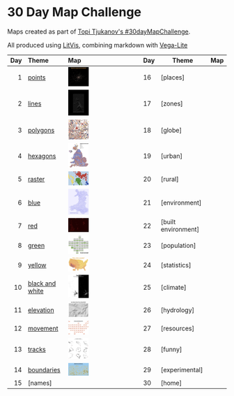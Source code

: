 # 30 Day Map Challenge

Maps created as part of [Topi Tjukanov's #30dayMapChallenge](https://twitter.com/tjukanov/status/1187713840550744066).

All produced using [LitVis](https://github.com/gicentre/litvis), combining markdown with [Vega-Lite](https://vega.github.io/vega-lite)

| Day | Theme                                  | Map                                                             | Day | Theme               | Map |
| --: | :------------------------------------- | :-------------------------------------------------------------- | --- | ------------------- | --- |
|   1 | [points](d01Points.md)                 | [<img src="images/day01.jpg" width=30% />](d01Points.md)        | 16  | [places]            |     |
|   2 | [lines ](d02Lines.md)                  | [<img src="images/day02.png" width=30% />](d02Lines.md)         | 17  | [zones]             |     |
|   3 | [polygons](d03Polygons.md)             | [<img src="images/day03.jpg" width=30% />](d03Polygons.md)      | 18  | [globe]             |     |
|   4 | [hexagons](d04Hexagons.md)             | [<img src="images/day04.jpg" width=30% />](d04Hexagons.md)      | 19  | [urban]             |     |
|   5 | [raster](d05Raster.md)                 | [<img src="images/day05.png" width=30% />](d05Raster.md)        | 20  | [rural]             |     |
|   6 | [blue](d06Blue.md)                     | [<img src="images/day06.jpg" width=30% />](d06Blue.md)          | 21  | [environment]       |     |
|   7 | [red](d07Red.md)                       | [<img src="images/day07.jpg" width=30% />](d07Red.md)           | 22  | [built environment] |     |
|   8 | [green](d08Green.md)                   | [<img src="images/day08.jpg" width=30% />](d08Green.md)         | 23  | [population]        |     |
|   9 | [yellow](d09Yellow.md)                 | [<img src="images/day09.jpg" width=30% />](d09Yellow.md)        | 24  | [statistics]        |     |
|  10 | [black and white](d10BlackAndWhite.md) | [<img src="images/day10.jpg" width=30% />](d10BlackAndWhite.md) | 25  | [climate]           |     |
|  11 | [elevation](d11Elevation.md)           | [<img src="images/day11.jpg" width=30% />](d11Elevation.md)     | 26  | [hydrology]         |     |
|  12 | [movement](d12Movement.md)             | [<img src="images/day12.jpg" width=30% />](d12Movement.md)      | 27  | [resources]         |     |
|  13 | [tracks](d13Tracks.md)                 | [<img src="images/day13.png" width=30% />](d13Tracks.md)        | 28  | [funny]             |     |
|  14 | [boundaries](d14Boundaries.md)         | [<img src="images/day14.jpg" width=30% />](d14Boundaries.md)    | 29  | [experimental]      |     |
|  15 | [names]                                |                                                                 | 30  | [home]              |     |
